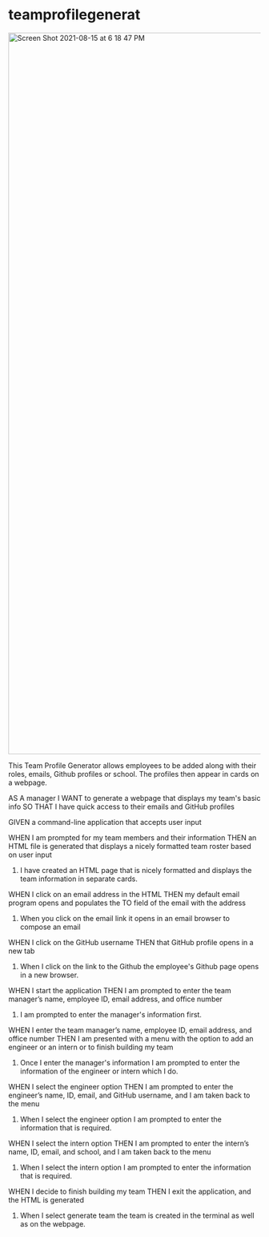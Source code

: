 # teamprofilegenerat

<img width="1440" alt="Screen Shot 2021-08-15 at 6 18 47 PM" src="https://user-images.githubusercontent.com/81537925/129494373-cbae3ed5-2d9b-43d3-82f9-a2f554a8fb80.png">





This Team Profile Generator allows employees to be added along with their roles, emails, Github profiles or school. The profiles then appear in cards on a webpage.


AS A manager
I WANT to generate a webpage that displays my team's basic info
SO THAT I have quick access to their emails and GitHub profiles


GIVEN a command-line application that accepts user input

WHEN I am prompted for my team members and their information
THEN an HTML file is generated that displays a nicely formatted team roster based on user input

1. I have created an HTML page that is nicely formatted and displays the team information in separate cards. 

WHEN I click on an email address in the HTML
THEN my default email program opens and populates the TO field of the email with the address

1. When you click on the email link it opens in an email browser to compose an email

WHEN I click on the GitHub username
THEN that GitHub profile opens in a new tab

1. When I click on the link to the Github the employee's Github page opens in a new browser. 

WHEN I start the application
THEN I am prompted to enter the team manager’s name, employee ID, email address, and office number

1. I am prompted to enter the manager's information first. 

WHEN I enter the team manager’s name, employee ID, email address, and office number
THEN I am presented with a menu with the option to add an engineer or an intern or to finish building my team

1. Once I enter the manager's information I am prompted to enter the information of the engineer or intern which I do.

WHEN I select the engineer option
THEN I am prompted to enter the engineer’s name, ID, email, and GitHub username, and I am taken back to the menu

1. When I select the engineer option I am prompted to enter the information that is required.

WHEN I select the intern option
THEN I am prompted to enter the intern’s name, ID, email, and school, and I am taken back to the menu

1. When I select the intern option I am prompted to enter the information that is required.

WHEN I decide to finish building my team
THEN I exit the application, and the HTML is generated

1. When I select generate team the team is created in the terminal as well as on the webpage.
